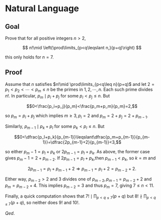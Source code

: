 # Natural Language

## Goal

Prove that for all positive integers $n>2$, 

$$
n!\mid \left(\prod\limits_{p<q\leqslant n,}(p+q)\right)
$$

this only holds for $n=7.$

## Proof

Assume that $n$ satisfies $n!\mid \prod\limits_{p<q\leq n}(p+q)$ and let $2=p_1<p_2<\cdots<p_m\leq n$ be the primes in $1,2,\cdots,n$. Each such prime divides $n!$. In particular, $p_m\mid p_i+p_j$ for some $p_i<p_j\leqslant n.$ But

$$0<\frac{p_i+p_j}{p_m}<\frac{p_m+p_m}{p_m}=2,$$

so $p_m=p_i+p_j$ which implies $m\geqslant3,p_i=2$ and $p_m=2+p_j=2+p_{m-1}.$

Similarly, $p_{m-1}\mid p_{k}+p_{l}$ for some $p_{k}<p_{l}\leqslant n.$ But

$$0<\dfrac{p_l+p_k}{p_{m-1}}\leqslant\dfrac{p_m+p_{m-1}}{p_{m-1}}=\dfrac{2p_{m-1}+2}{p_{m-1}}<3,$$

so either $p_m-1=p_l+p_k$ or $2p_{m-1}=p_l+p_k.$ As above, the former case gives $p_m-1=2+p_{m-2}.$ If $2p_{m-1}=p_{l}+p_{k}$,then $p_{m-1}<p_{k}$, so $k=m$ and

$$2p_{m-1}=p_l+p_{m-1}+2\Rightarrow p_{m-1}=p_l+2=p_{m-2}+2.$$

Either way, $p_{m-2} > 2$ and 3 divides one of $p_{m-2}, p_{m-1} = p_{m-2} + 2$ and $p_m = p_{m-2} + 4$. This implies $p_{m-2} = 3$ and thus $p_m = 7$, giving $7 \leq n < 11$.

Finally, a quick computation shows that $7! \mid \prod_{p < q \leq 7} (p + q)$ but $8! \nmid \prod_{p < q \leq 7} (p + q)$, so neither does $9!$ and $10!$.

$Qed.$